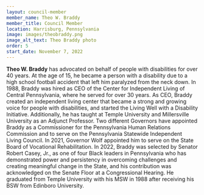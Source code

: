 ```yaml
---
layout: council-member
member_name: Theo W. Braddy
member_title: Council Member
location: Harrisburg, Pennsylvania
image: images/theobraddy.png
image_alt_text: Theo Braddy photo
order: 5
start_date: November 7, 2022
---
```

**Theo W. Braddy** has advocated on behalf of people with disabilities for over 40 years. At the age of 15, he became a person with a disability due to a high school football accident that left him paralyzed from the neck down. In 1988, Braddy was hired as CEO of the Center for Independent Living of Central Pennsylvania, where he served for over 30 years. As CEO, Braddy created an independent living center that became a strong and growing voice for people with disabilities, and started the Living Well with a Disability Initiative. Additionally, he has taught at Temple University and Millersville University as an Adjunct Professor. Two different Governors have appointed Braddy as a Commissioner for the Pennsylvania Human Relations Commission and to serve on the Pennsylvania Statewide Independent Living Council. In 2021, Governor Wolf appointed him to serve on the State Board of Vocational Rehabilitation. In 2022, Braddy was selected by Senator Robert Casey, Jr., as one of four Black leaders in Pennsylvania who has demonstrated power and persistency in overcoming challenges and creating meaningful change in the State, and his contribution was acknowledged on the Senate Floor at a Congressional Hearing. He graduated from Temple University with his MSW in 1988 after receiving his BSW from Edinboro University.